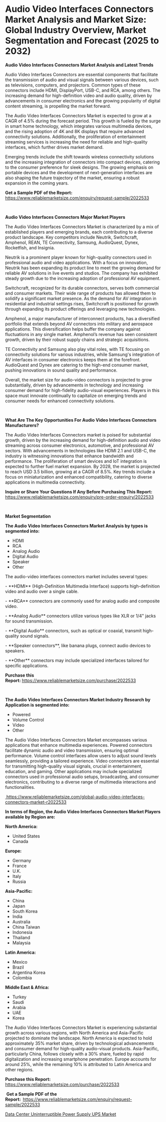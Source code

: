 <p><h1>Audio Video Interfaces Connectors Market Analysis and Market Size: Global Industry Overview, Market Segmentation and Forecast (2025 to 2032)</h1></p><p><strong>Audio Video Interfaces Connectors Market Analysis and Latest Trends</strong></p>
<p><p>Audio Video Interfaces Connectors are essential components that facilitate the transmission of audio and visual signals between various devices, such as televisions, computers, and projectors. Common types of these connectors include HDMI, DisplayPort, USB-C, and RCA, among others. The increasing demand for high-definition video and audio quality, driven by advancements in consumer electronics and the growing popularity of digital content streaming, is propelling the market forward.</p><p>The Audio Video Interfaces Connectors Market is expected to grow at a CAGR of 4.5% during the forecast period. This growth is fueled by the surge in smart home technology, which integrates various multimedia devices, and the rising adoption of 4K and 8K displays that require advanced connectivity solutions. Additionally, the proliferation of entertainment streaming services is increasing the need for reliable and high-quality interfaces, which further drives market demand. </p><p>Emerging trends include the shift towards wireless connectivity solutions and the increasing integration of connectors into compact devices, catering to the consumer preference for sleek designs. The growing emphasis on portable devices and the development of next-generation interfaces are also shaping the future trajectory of the market, ensuring a robust expansion in the coming years.</p></p>
<p><strong>Get a Sample PDF of the Report:&nbsp;</strong> <a href="https://www.reliablemarketsize.com/enquiry/request-sample/2022533?utm_campaign=2271&utm_medium=2&utm_source=Github&utm_content=ia&utm_term=29032025&utm_id=audio-video-interfaces-connectors">https://www.reliablemarketsize.com/enquiry/request-sample/2022533</a></p>
<p>&nbsp;</p>
<p><strong>Audio Video Interfaces Connectors Major Market Players</strong></p>
<p><p>The Audio Video Interfaces Connectors Market is characterized by a mix of established players and emerging brands, each contributing to a diverse product landscape. Key competitors include Neutrik, Switchcraft, Amphenol, REAN, TE Connectivity, Samsung, AudioQuest, Dynex, Rocketfish, and Insignia.</p><p>Neutrik is a prominent player known for high-quality connectors used in professional audio and video applications. With a focus on innovation, Neutrik has been expanding its product line to meet the growing demand for reliable AV solutions in live events and studios. The company has exhibited steady growth due to the increasing adoption of professional AV equipment.</p><p>Switchcraft, recognized for its durable connectors, serves both commercial and consumer markets. Their wide range of products has allowed them to solidify a significant market presence. As the demand for AV integration in residential and industrial settings rises, Switchcraft is positioned for growth through expanding its product offerings and leveraging new technologies.</p><p>Amphenol, a major manufacturer of interconnect products, has a diversified portfolio that extends beyond AV connectors into military and aerospace applications. This diversification helps buffer the company against fluctuations in any single market. Amphenol’s revenue has seen consistent growth, driven by their robust supply chains and strategic acquisitions.</p><p>TE Connectivity and Samsung also play vital roles, with TE focusing on connectivity solutions for various industries, while Samsung's integration of AV interfaces in consumer electronics keeps them at the forefront. AudioQuest and Dynex are catering to the high-end consumer market, pushing innovations in sound quality and performance.</p><p>Overall, the market size for audio-video connectors is projected to grow substantially, driven by advancements in technology and increasing consumer demand for high-fidelity audio-visual experiences. Players in this space must innovate continually to capitalize on emerging trends and consumer needs for enhanced connectivity solutions.</p></p>
<p>&nbsp;</p>
<p><strong>What Are The Key Opportunities For Audio Video Interfaces Connectors Manufacturers?</strong></p>
<p><p>The Audio Video Interfaces Connectors market is poised for substantial growth, driven by the increasing demand for high-definition audio and video streaming across consumer electronics, automotive, and professional AV sectors. With advancements in technologies like HDMI 2.1 and USB-C, the industry is witnessing innovations that enhance bandwidth and performance. The proliferation of smart devices and IoT integration is expected to further fuel market expansion. By 2028, the market is projected to reach USD 3.5 billion, growing at a CAGR of 8.5%. Key trends include a focus on miniaturization and enhanced compatibility, catering to diverse applications in multimedia connectivity.</p></p>
<p><strong>Inquire or Share Your Questions If Any Before Purchasing This Report:</strong> <a href="https://www.reliablemarketsize.com/enquiry/pre-order-enquiry/2022533?utm_campaign=2271&utm_medium=2&utm_source=Github&utm_content=ia&utm_term=29032025&utm_id=audio-video-interfaces-connectors">https://www.reliablemarketsize.com/enquiry/pre-order-enquiry/2022533</a></p>
<p>&nbsp;</p>
<p><strong>Market Segmentation</strong></p>
<p><strong>The Audio Video Interfaces Connectors Market Analysis by types is segmented into:</strong></p>
<p><ul><li>HDMI</li><li>RCA</li><li>Analog Audio</li><li>Digital Audio</li><li>Speaker</li><li>Other</li></ul></p>
<p><p>The audio-video interfaces connectors market includes several types: </p><p>- **HDMI** (High-Definition Multimedia Interface) supports high-definition video and audio over a single cable. </p><p>- **RCA** connectors are commonly used for analog audio and composite video. </p><p>- **Analog Audio** connectors utilize various types like XLR or 1/4" jacks for sound transmission. </p><p>- **Digital Audio** connectors, such as optical or coaxial, transmit high-quality sound signals. </p><p>- **Speaker connectors**, like banana plugs, connect audio devices to speakers. </p><p>- **Other** connectors may include specialized interfaces tailored for specific applications.</p></p>
<p><strong>Purchase this Report:&nbsp;</strong><a href="https://www.reliablemarketsize.com/purchase/2022533?utm_campaign=2271&utm_medium=2&utm_source=Github&utm_content=ia&utm_term=29032025&utm_id=audio-video-interfaces-connectors">https://www.reliablemarketsize.com/purchase/2022533</a></p>
<p>&nbsp;</p>
<p><strong>The Audio Video Interfaces Connectors Market Industry Research by Application is segmented into:</strong></p>
<p><ul><li>Powered</li><li>Volume Control</li><li>Video</li><li>Other</li></ul></p>
<p><p>The Audio Video Interfaces Connectors Market encompasses various applications that enhance multimedia experiences. Powered connectors facilitate dynamic audio and video transmission, ensuring optimal performance. Volume control interfaces allow users to adjust sound levels seamlessly, providing a tailored experience. Video connectors are essential for transmitting high-quality visual signals, crucial in entertainment, education, and gaming. Other applications may include specialized connectors used in professional audio setups, broadcasting, and consumer electronics, contributing to a diverse range of multimedia interactions and functionalities.</p></p>
<p><a href="https://www.reliablemarketsize.com/global-audio-video-interfaces-connectors-market-r2022533?utm_campaign=2271&utm_medium=2&utm_source=Github&utm_content=ia&utm_term=29032025&utm_id=audio-video-interfaces-connectors">&nbsp;https://www.reliablemarketsize.com/global-audio-video-interfaces-connectors-market-r2022533</a></p>
<p><strong>In terms of Region, the Audio Video Interfaces Connectors Market Players available by Region are:</strong></p>
<p>
    <p> <strong> North America: </strong>
        <ul>
            <li>United States</li>
            <li>Canada</li>
        </ul>
        </p> 
    <p> <strong> Europe: </strong>
        <ul>
            <li>Germany</li>
            <li>France</li>
            <li>U.K.</li>
            <li>Italy</li>
            <li>Russia</li>
        </ul>
        </p> 
    <p> <strong> Asia-Pacific: </strong>
        <ul>
            <li>China</li>
            <li>Japan</li>
            <li>South Korea</li>
            <li>India</li>
            <li>Australia</li>
            <li>China Taiwan</li>
            <li>Indonesia</li>
            <li>Thailand</li>
            <li>Malaysia</li>
        </ul>
        </p> 
    <p> <strong> Latin America: </strong>
        <ul>
            <li>Mexico</li>
            <li>Brazil</li>
            <li>Argentina Korea</li>
            <li>Colombia</li>
        </ul>
        </p> 
    <p> <strong> Middle East & Africa: </strong>
        <ul>
            <li>Turkey</li>
            <li>Saudi</li>
            <li>Arabia</li>
            <li>UAE</li>
            <li>Korea</li>
        </ul>
    </p>
    </p>
<p><p>The Audio Video Interfaces Connectors Market is experiencing substantial growth across various regions, with North America and Asia-Pacific projected to dominate the landscape. North America is expected to hold approximately 35% market share, driven by technological advancements and consumer demand for high-quality audio-visual products. Asia-Pacific, particularly China, follows closely with a 30% share, fueled by rapid digitalization and increasing smartphone penetration. Europe accounts for around 25%, while the remaining 10% is attributed to Latin America and other regions.</p></p>
<p><strong>Purchase this Report: </strong><a href="https://www.reliablemarketsize.com/purchase/2022533?utm_campaign=2271&utm_medium=2&utm_source=Github&utm_content=ia&utm_term=29032025&utm_id=audio-video-interfaces-connectors">https://www.reliablemarketsize.com/purchase/2022533</a></p>
<p>&nbsp;<strong>Get a Sample PDF of the Report:&nbsp;&nbsp;</strong><a href="https://www.reliablemarketsize.com/enquiry/request-sample/2022533?utm_campaign=2271&utm_medium=2&utm_source=Github&utm_content=ia&utm_term=29032025&utm_id=audio-video-interfaces-connectors">https://www.reliablemarketsize.com/enquiry/request-sample/2022533</a></p>
<p><strong></strong></p>
<p><p><a href="https://github.com/willjis/Market-Research-Report-List-1/blob/main/data-center-uninterruptible-power-supply-ups-market.md?utm_campaign=2271&utm_medium=2&utm_source=Github&utm_content=ia&utm_term=29032025&utm_id=audio-video-interfaces-connectors">Data Center Uninterruptible Power Supply UPS Market</a></p></p>